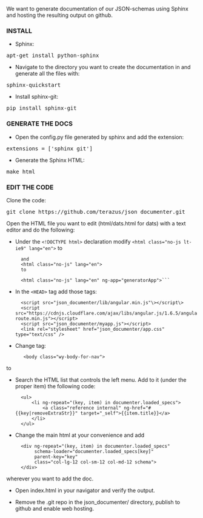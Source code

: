 

We want to generate documentation of our JSON-schemas using Sphinx and hosting the resulting output on github.

### INSTALL

- Sphinx:
<pre>
apt-get install python-sphinx
</pre>

- Navigate to the directory you want to create the documentation in and generate all the files with:
<pre>
sphinx-quickstart
</pre>

- Install sphinx-git:
<pre>
pip install sphinx-git
</pre>


### GENERATE THE DOCS

- Open the config.py file generated by sphinx and add the extension:
<pre>
extensions = ['sphinx_git']
</pre>

- Generate the Sphinx HTML:
<pre>
make html
</pre>


### EDIT THE CODE

Clone the code:
<pre>
git clone https://github.com/terazus/json_documenter.git
</pre>

Open the HTML file you want to edit (html/dats.html for dats) with a text editor and do the following:

- Under the ```<!DOCTYPE html>``` declaration modify
```<html class="no-js lt-ie9" lang="en">```
        to
         <html class="no-js lt-ie9" lang="en" ng-app="generatorApp">
        
        and
        <html class="no-js" lang="en">
        to

        <html class="no-js" lang="en" ng-app="generatorApp">```


- In the ```<HEAD>``` tag add those tags:

        <script src="json_documenter/lib/angular.min.js"\></script\>
        <script src="https://cdnjs.cloudflare.com/ajax/libs/angular.js/1.6.5/angular-route.min.js"></script>
        <script src="json_documenter/myapp.js"></script>
        <link rel="stylesheet" href="json_documenter/app.css" type="text/css" />


- Change tag:

         <body class="wy-body-for-nav">
to
         <body class="wy-body-for-nav" ng-controller="documenterController as documenter">

- Search the HTML list that controls the left menu. Add to it (under the proper item) the following code:

        <ul>
            <li ng-repeat="(key, item) in documenter.loaded_specs">
                <a class="reference internal" ng-href="#{{key|removeExtraStr}}" target="_self">{{item.title}}</a>
            </li>
        </ul>


- Change the main html at your convenience and add
        <div schema-loader="documenter.main_spec" parent-key="''">
        </div>

        <div ng-repeat="(key, item) in documenter.loaded_specs"
             schema-loader="documenter.loaded_specs[key]"
             parent-key="key"
             class="col-lg-12 col-sm-12 col-md-12 schema">
        </div>
wherever you want to add the doc.

- Open index.html in your navigator and verify the output.

- Remove the .git repo in the json_documenter/ directory, publish to github and enable web hosting.
